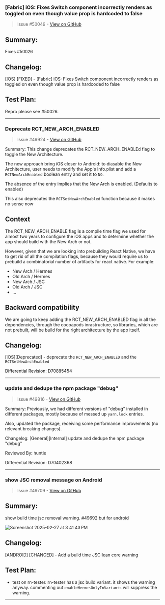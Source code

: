 ### [Fabric] iOS: Fixes Switch component incorrectly renders as toggled on even though value prop is hardcoded to false

> Issue #50049 - [View on GitHub](https://github.com/facebook/react-native/pull/50049)

## Summary:

Fixes #50026

## Changelog:

[IOS] [FIXED] - [Fabric] iOS: Fixes Switch component incorrectly renders as toggled on even though value prop is hardcoded to false

## Test Plan:

Repro please see #50026.


---

### Deprecate RCT_NEW_ARCH_ENABLED

> Issue #49924 - [View on GitHub](https://github.com/facebook/react-native/pull/49924)

Summary:
This change deprecates the RCT_NEW_ARCH_ENABLEd flag to toggle the New Architecture.

The new approach bring iOS closer to Android: to diasable the New Architecture, user needs to modify the App's Info.plist and add a `RCTNewArchEnabled` boolean entry and set it to `NO`.

The absence of the entry implies that the New Arch is enabled. (Defaults to enabled)

This also deprecates the `RCTSetNewArchEnabled` function because it makes no sense now

## Context
The RCT_NEW_ARCH_ENABLE flag is a compile time flag we used for almost two years to configure the iOS apps and to determine whether the app should build with the New Arch or not.

However, given that we are looking into prebuilding React Native, we have to get rid of all the compilation flags, because they would require us to prebuild a combinatorial number of artifacts for react native. For example:

- New Arch / Hermes
- Old Arch / Hermes
- New Arch / JSC
- Old Arch / JSC
- ...

## Backward compatibility
We are going to keep adding the RCT_NEW_ARCH_ENABLED flag in all the dependencies, through the cocoapods inrastructure, so libraries, which are not prebuilt, will be build for the right architecture by the app itself.

## Changelog:
[iOS][Deprecated] - deprecate the `RCT_NEW_ARCH_ENABLED` and the `RCTSetNewArchEnabled`

Differential Revision: D70885454




---

### update and dedupe the npm package "debug"

> Issue #49816 - [View on GitHub](https://github.com/facebook/react-native/pull/49816)

Summary:
Previously, we had different versions of "debug" installed in different packages, mostly because of messed up `yarn.lock` entries.

Also, updated the package, receiving some performance improvements (no relevant breaking changes).

Changelog:
[General][Internal] update and dedupe the npm package "debug"

Reviewed By: huntie

Differential Revision: D70402368




---

### show JSC removal message on Android

> Issue #49709 - [View on GitHub](https://github.com/facebook/react-native/pull/49709)

## Summary:

show build time jsc removal warning. #49692 but for android

![Screenshot 2025-02-27 at 3 41 43 PM](https://github.com/user-attachments/assets/a4fe6d52-5e05-45b0-a403-c71372dfba06)

## Changelog:

[ANDROID] [CHANGED] - Add a build time JSC lean core warning

## Test Plan:

- test on rn-tester. rn-tester has a jsc build variant. it shows the warning anyway. commenting out `enableHermesOnlyInVariants` will suppress the warning.

---

